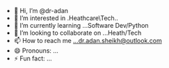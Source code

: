 - 👋 Hi, I’m @dr-adan
- 👀 I’m interested in .Heathcare\Tech..
- 🌱 I’m currently learning ...Software Dev/Python
- 💞️ I’m looking to collaborate on ...Heath/Tech
- 📫 How to reach me ...dr.adan.sheikh@outlook.com
- 😄 Pronouns: ...
- ⚡ Fun fact: ...

<!---
dr-adan/dr-adan is a ✨ special ✨ repository because its `README.md` (this file) appears on your GitHub profile.
You can click the Preview link to take a look at your changes.
--->
